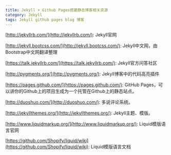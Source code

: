 ```yaml
---
title: Jekyll + Github Pages搭建静态博客相关资源
category: Jekyll
tags: Jekyll github pages blog 博客
---
```


[http://jekyllrb.com/](http://jekyllrb.com/): Jekyll官网

[http://jekyll.bootcss.com/](http://jekyll.bootcss.com/): Jekyll中文网，由Bootstrap中文网翻译整理

[https://talk.jekyllrb.com/](https://talk.jekyllrb.com/): Jekyll官方问答社区

[http://pygments.org/](http://pygments.org/): Jekyll博客中的代码高亮插件

<!-- more -->

[https://pages.github.com/](https://pages.github.com/): GitHub Pages，可以讲你的Github上的项目生成为一个托管在Github上的静态站点。

[http://duoshuo.com/](http://duoshuo.com/): 多说评论系统。

[http://jekyllthemes.org/](http://jekyllthemes.org/): Jekyll主题、模版。

[http://www.liquidmarkup.org/](http://www.liquidmarkup.org/): Liquid模版语言官网

[https://github.com/Shopify/liquid/wiki](https://github.com/Shopify/liquid/wiki): Liquid模版语言文档

